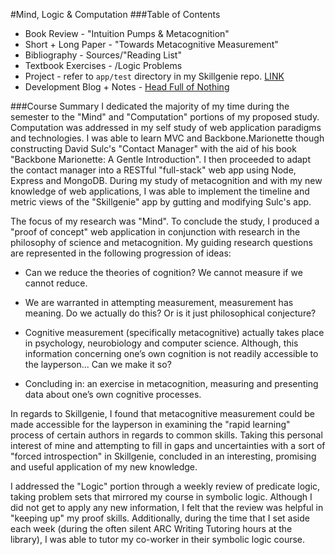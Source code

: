 #Mind, Logic & Computation
###Table of Contents
+ Book Review - "Intuition Pumps & Metacognition"
+ Short + Long Paper  - "Towards Metacognitive Measurement"
+ Bibliography - Sources/"Reading List"
+ Textbook Exercises - /Logic Problems
+ Project - refer to  `app/test` directory in my  Skillgenie repo. [LINK](https://github.com/jacksonsouza/skillgenie/tree/master/app/test)
+ Development Blog + Notes - [Head Full of Nothing](http://headfullofnothing.com/tag/mlc/)

###Course Summary
I dedicated the majority of my time during the semester to the "Mind" and "Computation" portions of my proposed study. Computation was addressed in my self study of web application paradigms and technologies. I was able to learn MVC and Backbone.Marionette though constructing David Sulc's "Contact Manager" with the aid of his book "Backbone Marionette: A Gentle Introduction". I then proceeded to adapt the contact manager into a RESTful "full-stack" web app using Node, Express and MongoDB. During my study of metacognition and with my new knowledge of web applications, I was able to implement the timeline and metric views of the "Skillgenie" app by gutting and modifying Sulc's app.

The focus of my research was "Mind". To conclude the study, I produced a "proof of concept" web application in conjunction with research in the philosophy of science and metacognition. My guiding research questions are represented in the following progression of ideas:

+ Can we reduce the theories of cognition? We cannot measure if we cannot reduce. 

+ We are warranted in attempting measurement, measurement has meaning. Do we actually do this? Or is it just philosophical conjecture?
+ Cognitive measurement (specifically metacognitive) actually takes place in psychology, neurobiology and computer science. Although, this information concerning one’s own cognition is not readily accessible to the layperson... Can we make it so?
+ Concluding in: an exercise in metacognition, measuring and presenting data about one’s own cognitive processes.
In regards to Skillgenie, I found that metacognitive measurement could be made accessible for the layperson in examining the "rapid learning" process of certain authors in regards to common skills. Taking this personal interest of mine and attempting to fill in gaps and uncertainties with a sort of "forced introspection" in Skillgenie, concluded in an interesting, promising and useful application of my new knowledge.
I addressed the "Logic" portion through a weekly review of predicate logic, taking problem sets that mirrored my course in symbolic logic. Although I did not get to apply any new information, I felt that the review was helpful in "keeping up" my proof skills. Additionally, during the time that I set aside each week (during the often silent ARC Writing Tutoring hours at the library), I was able to tutor my co-worker in their symbolic logic course.





